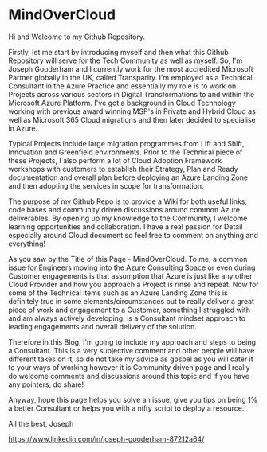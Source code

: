 # MindOverCloud

Hi and Welcome to my Github Repository.

Firstly, let me start by introducing myself and then what this Github Repository will serve for the Tech Community as well as myself.
So, I'm Joseph Gooderham and I currently work for the most accredited Microsoft Partner globally in the UK, called Transparity.
I'm employed as a Technical Consultant in the Azure Practice and essentially my role is to work on Projects across various sectors in Digital Transformations to and within the Microsoft Azure Platform.
I've got a background in Cloud Technology working with previous award winning MSP's in Private and Hybrid Cloud as well as Microsoft 365 Cloud migrations and then later decided to specialise in Azure.

Typical Projects include large migration programmes from Lift and Shift, Innovation and Greenfield environments.
Prior to the Technical piece of these Projects, I also perform a lot of Cloud Adoption Framework workshops with customers to establish their Strategy, Plan and Ready documentation and overall plan before deploying an Azure Landing Zone and 
then adopting the services in scope for transformation.

The purpose of my Github Repo is to provide a Wiki for both useful links, code bases and community driven discussions around common Azure deliverables. By opening up my knowledge to the Community, I welcome learning opportunities and collaboration.
I have a real passion for Detail especially around Cloud document so feel free to comment on anything and everything!

As you saw by the Title of this Page - MindOverCloud. To me, a common issue for Engineers moving into the Azure Consulting Space or even during Customer engagements is that assumption that Azure is just like any other Cloud Provider and how you approach a Project is rinse and repeat. Now for some of the Technical items such as an Azure Landing Zone this is definitely true in some elements/circumstances but to really deliver a great piece of work and engagement to a Customer, something I struggled with and am always actively developing, is a Consultant mindset approach to leading engagements and overall delivery of the solution. 

Therefore in this Blog, I'm going to include my approach and steps to being a Consultant. This is a very subjective comment and other people will have different takes on it, so do not take my advice as gospel as you will cater it to your ways of 
working however it is Community driven page and I really do welcome comments and discussions around this topic and if you have any pointers, do share!

Anyway, hope this page helps you solve an issue, give you tips on being 1% a better Consultant or helps you with a nifty script to deploy a resource.

All the best,
Joseph

https://www.linkedin.com/in/joseph-gooderham-87212a64/ 
